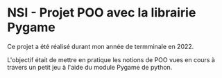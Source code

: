 # NSI - Projet POO avec la librairie Pygame

Ce projet a été réalisé durant mon année de termminale en 2022. 

L'objectif était de mettre en pratique les notions de POO vues en cours à travers un petit jeu à l'aide du module Pygame de python.
